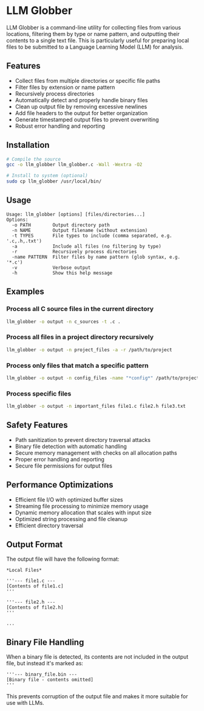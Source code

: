# LLM Globber

LLM Globber is a command-line utility for collecting files from various locations, filtering them by type or name pattern, and outputting their contents to a single text file. This is particularly useful for preparing local files to be submitted to a Language Learning Model (LLM) for analysis.

## Features

- Collect files from multiple directories or specific file paths
- Filter files by extension or name pattern
- Recursively process directories
- Automatically detect and properly handle binary files
- Clean up output file by removing excessive newlines
- Add file headers to the output for better organization
- Generate timestamped output files to prevent overwriting
- Robust error handling and reporting

## Installation

```bash
# Compile the source
gcc -o llm_globber llm_globber.c -Wall -Wextra -O2

# Install to system (optional)
sudo cp llm_globber /usr/local/bin/
```

## Usage

```
Usage: llm_globber [options] [files/directories...]
Options:
  -o PATH        Output directory path
  -n NAME        Output filename (without extension)
  -t TYPES       File types to include (comma separated, e.g. '.c,.h,.txt')
  -a             Include all files (no filtering by type)
  -r             Recursively process directories
  -name PATTERN  Filter files by name pattern (glob syntax, e.g. '*.c')
  -v             Verbose output
  -h             Show this help message
```

## Examples

### Process all C source files in the current directory

```bash
llm_globber -o output -n c_sources -t .c .
```

### Process all files in a project directory recursively

```bash
llm_globber -o output -n project_files -a -r /path/to/project
```

### Process only files that match a specific pattern

```bash
llm_globber -o output -n config_files -name "*config*" /path/to/project
```

### Process specific files

```bash
llm_globber -o output -n important_files file1.c file2.h file3.txt
```

## Safety Features

- Path sanitization to prevent directory traversal attacks
- Binary file detection with automatic handling
- Secure memory management with checks on all allocation paths
- Proper error handling and reporting
- Secure file permissions for output files

## Performance Optimizations

- Efficient file I/O with optimized buffer sizes
- Streaming file processing to minimize memory usage
- Dynamic memory allocation that scales with input size
- Optimized string processing and file cleanup
- Efficient directory traversal

## Output Format

The output file will have the following format:

```
*Local Files*

'''--- file1.c ---
[Contents of file1.c]
'''

'''--- file2.h ---
[Contents of file2.h]
'''

...
```

## Binary File Handling

When a binary file is detected, its contents are not included in the output file, but instead it's marked as:

```
'''--- binary_file.bin ---
[Binary file - contents omitted]
'''
```

This prevents corruption of the output file and makes it more suitable for use with LLMs.
